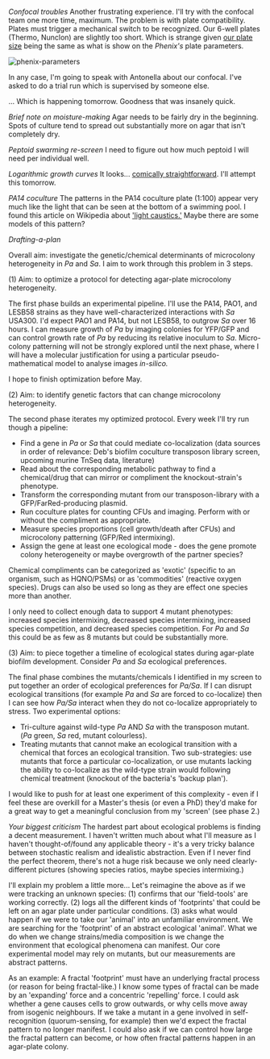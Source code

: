 *Confocal troubles*
Another frustrating experience. I'll try with the confocal team one more time, maximum. The problem is with plate compatibility. Plates must trigger a mechanical switch to be recognized. Our 6-well plates (Thermo, Nunclon) are slightly too short. Which is strange given [our plate size](https://assets.thermofisher.com/TFS-Assets/LCD/Schematics-%26-Diagrams/140675%20Rosklide.pdf) being the same as what is show on the *Phenix's* plate parameters.

![phenix-parameters](https://github.com/marklemzin/marks-masters/raw/main/pictures/15.4%20phenix-parameters.jpg)

In any case, I'm going to speak with Antonella about our confocal. I've asked to do a trial run which is supervised by someone else.

... Which is happening tomorrow. Goodness that was insanely quick.

*Brief note on moisture-making*
Agar needs to be fairly dry in the beginning. Spots of culture tend to spread out substantially more on agar that isn't completely dry.

*Peptoid swarming re-screen*
I need to figure out how much peptoid I will need per individual well.

*Logarithmic growth curves*
It looks... [comically straightforward](https://www.statology.org/logarithmic-regression-in-r/). I'll attempt this tomorrow.

*PA14 coculture*
The patterns in the PA14 coculture plate (1:100) appear very much like the light that can be seen at the bottom of a swimming pool. I found this article on Wikipedia about ['light caustics.'](https://en.wikipedia.org/wiki/Caustic_(optics)) Maybe there are some models of this pattern?

*Drafting-a-plan*

Overall aim: investigate the genetic/chemical determinants of microcolony heterogeneity in *Pa* and *Sa*.
I aim to work through this problem in 3 steps.

(1) Aim: to optimize a protocol for detecting agar-plate microcolony heterogeneity.

The first phase builds an experimental pipeline. I'll use the PA14, PAO1, and LESB58 strains as they have well-characterized interactions with *Sa* USA300. I'd expect PAO1 and PA14, but not LESB58, to outgrow *Sa* over 16 hours. I can measure growth of *Pa* by imaging colonies for YFP/GFP and can control growth rate of *Pa* by reducing its relative inoculum to *Sa*. Micro-colony patterning will not be strongly explored until the next phase, where I will have a molecular justification for using a particular pseudo-mathematical model to analyse images *in-silico.*

I hope to finish optimization before May.

(2) Aim: to identify genetic factors that can change microcolony heterogeneity.

The second phase iterates my optimized protocol. Every week I'll try run though a pipeline:
- Find a gene in *Pa* or *Sa* that could mediate co-localization (data sources in order of relevance: Deb's biofilm coculture transposon library screen, upcoming murine TnSeq data, literature)
- Read about the corresponding metabolic pathway to find a chemical/drug that can mirror or compliment the knockout-strain's phenotype.
- Transform the corresponding mutant from our transposon-library with a GFP/FarRed-producing plasmid.
- Run coculture plates for counting CFUs and imaging. Perform with or without the compliment as appropriate.
- Measure species proportions (cell growth/death after CFUs) and microcolony patterning (GFP/Red intermixing).
- Assign the gene at least one ecological mode - does the gene promote colony heterogeneity or maybe overgrowth of the partner species?

Chemical compliments can be categorized as 'exotic' (specific to an organism, such as HQNO/PSMs) or as 'commodities' (reactive oxygen species). Drugs can also be used so long as they are effect one species more than another.

I only need to collect enough data to support 4 mutant phenotypes: increased species intermixing, decreased species intermixing, increased species competition, and decreased species competition. For *Pa* and *Sa* this could be as few as 8 mutants but could be substantially more.

(3) Aim: to piece together a timeline of ecological states during agar-plate biofilm development.
Consider *Pa* and *Sa* ecological preferences.

The final phase combines the mutants/chemicals I identified in my screen to put together an order of ecological preferences for *Pa/Sa*. If I can disrupt ecological transitions (for example *Pa* and *Sa* are forced to co-localize) then I can see how *Pa/Sa* interact when they do not co-localize appropriately to stress. Two experimental options:

- Tri-culture against wild-type *Pa* AND *Sa* with the transposon mutant. (*Pa* green, *Sa* red, mutant colourless).
- Treating mutants that cannot make an ecological transition with a chemical that forces an ecological transition. Two sub-strategies: use mutants that force a particular co-localization, or use mutants lacking the ability to co-localize as the wild-type strain would following chemical treatment (knockout of the bacteria's 'backup plan').

I would like to push for at least one experiment of this complexity - even if I feel these are overkill for a Master's thesis (or even a PhD) they'd make for a great way to get a meaningful conclusion from my 'screen' (see phase 2.)

*Your biggest criticism*
The hardest part about ecological problems is finding a decent measurement. I haven't written much about what I'll measure as I haven't thought-of/found any applicable theory - it's a very tricky balance between stochastic realism and idealistic abstraction. Even if I never find the perfect theorem, there's not a huge risk because we only need clearly-different pictures (showing species ratios, maybe species intermixing.)

I'll explain my problem a little more... Let's reimagine the above as if we were tracking an unknown species: (1) confirms that our 'field-tools' are working correctly. (2) logs all the different kinds of 'footprints' that could be left on an agar plate under particular conditions. (3) asks what would happen if we were to take our 'animal' into an unfamiliar environment.
We are searching for the 'footprint' of an abstract ecological 'animal'. What we do when we change strains/media composition is we change the environment that ecological phenomena can manifest. Our core experimental model may rely on mutants, but our measurements are abstract patterns.

As an example:
A fractal 'footprint' must have an underlying fractal process (or reason for being fractal-like.) I know some types of fractal can be made by an 'expanding' force and a concentric 'repelling' force. I could ask whether a gene causes cells to grow outwards, or why cells move away from isogenic neighbours. If we take a mutant in a gene involved in self-recognition (quorum-sensing, for example) then we'd expect the fractal pattern to no longer manifest. I could also ask if we can control how large the fractal pattern can become, or how often fractal patterns happen in an agar-plate colony.